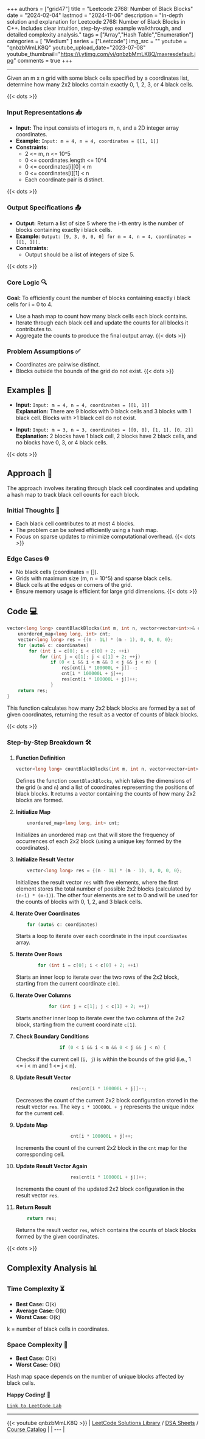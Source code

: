 
+++
authors = ["grid47"]
title = "Leetcode 2768: Number of Black Blocks"
date = "2024-02-04"
lastmod = "2024-11-06"
description = "In-depth solution and explanation for Leetcode 2768: Number of Black Blocks in C++. Includes clear intuition, step-by-step example walkthrough, and detailed complexity analysis."
tags = ["Array","Hash Table","Enumeration"]
categories = [
    "Medium"
]
series = ["Leetcode"]
img_src = ""
youtube = "qnbzbMmLK8Q"
youtube_upload_date="2023-07-08"
youtube_thumbnail="https://i.ytimg.com/vi/qnbzbMmLK8Q/maxresdefault.jpg"
comments = true
+++



---
Given an m x n grid with some black cells specified by a coordinates list, determine how many 2x2 blocks contain exactly 0, 1, 2, 3, or 4 black cells.
<!--more-->
{{< dots >}}
### Input Representations 📥
- **Input:** The input consists of integers m, n, and a 2D integer array coordinates.
- **Example:** `Input: m = 4, n = 4, coordinates = [[1, 1]]`
- **Constraints:**
	- 2 <= m, n <= 10^5
	- 0 <= coordinates.length <= 10^4
	- 0 <= coordinates[i][0] < m
	- 0 <= coordinates[i][1] < n
	- Each coordinate pair is distinct.

{{< dots >}}
### Output Specifications 📤
- **Output:** Return a list of size 5 where the i-th entry is the number of blocks containing exactly i black cells.
- **Example:** `Output: [9, 3, 0, 0, 0] for m = 4, n = 4, coordinates = [[1, 1]].`
- **Constraints:**
	- Output should be a list of integers of size 5.

{{< dots >}}
### Core Logic 🔍
**Goal:** To efficiently count the number of blocks containing exactly i black cells for i = 0 to 4.

- Use a hash map to count how many black cells each block contains.
- Iterate through each black cell and update the counts for all blocks it contributes to.
- Aggregate the counts to produce the final output array.
{{< dots >}}
### Problem Assumptions ✅
- Coordinates are pairwise distinct.
- Blocks outside the bounds of the grid do not exist.
{{< dots >}}
## Examples 🧩
- **Input:** `Input: m = 4, n = 4, coordinates = [[1, 1]]`  \
  **Explanation:** There are 9 blocks with 0 black cells and 3 blocks with 1 black cell. Blocks with >1 black cell do not exist.

- **Input:** `Input: m = 3, n = 3, coordinates = [[0, 0], [1, 1], [0, 2]]`  \
  **Explanation:** 2 blocks have 1 black cell, 2 blocks have 2 black cells, and no blocks have 0, 3, or 4 black cells.

{{< dots >}}
## Approach 🚀
The approach involves iterating through black cell coordinates and updating a hash map to track black cell counts for each block.

### Initial Thoughts 💭
- Each black cell contributes to at most 4 blocks.
- The problem can be solved efficiently using a hash map.
- Focus on sparse updates to minimize computational overhead.
{{< dots >}}
### Edge Cases 🌐
- No black cells (coordinates = []).
- Grids with maximum size (m, n = 10^5) and sparse black cells.
- Black cells at the edges or corners of the grid.
- Ensure memory usage is efficient for large grid dimensions.
{{< dots >}}
## Code 💻
```cpp
vector<long long> countBlackBlocks(int m, int n, vector<vector<int>>& coordinates) {
    unordered_map<long long, int> cnt;
    vector<long long> res = {(n - 1L) * (m - 1), 0, 0, 0, 0};
    for (auto& c: coordinates)
        for (int i = c[0]; i < c[0] + 2; ++i)
            for (int j = c[1]; j < c[1] + 2; ++j)
                if (0 < i && i < m && 0 < j && j < n) {
                    res[cnt[i * 100000L + j]]--;
                    cnt[i * 100000L + j]++;
                    res[cnt[i * 100000L + j]]++;
                }
    return res;
}
```

This function calculates how many 2x2 black blocks are formed by a set of given coordinates, returning the result as a vector of counts of black blocks.

{{< dots >}}
### Step-by-Step Breakdown 🛠️
1. **Function Definition**
	```cpp
	vector<long long> countBlackBlocks(int m, int n, vector<vector<int>>& coordinates) {
	```
	Defines the function `countBlackBlocks`, which takes the dimensions of the grid (`m` and `n`) and a list of coordinates representing the positions of black blocks. It returns a vector containing the counts of how many 2x2 blocks are formed.

2. **Initialize Map**
	```cpp
	    unordered_map<long long, int> cnt;
	```
	Initializes an unordered map `cnt` that will store the frequency of occurrences of each 2x2 block (using a unique key formed by the coordinates).

3. **Initialize Result Vector**
	```cpp
	    vector<long long> res = {(n - 1L) * (m - 1), 0, 0, 0, 0};
	```
	Initializes the result vector `res` with five elements, where the first element stores the total number of possible 2x2 blocks (calculated by `(n-1) * (m-1)`). The other four elements are set to 0 and will be used for the counts of blocks with 0, 1, 2, and 3 black cells.

4. **Iterate Over Coordinates**
	```cpp
	    for (auto& c: coordinates)
	```
	Starts a loop to iterate over each coordinate in the input `coordinates` array.

5. **Iterate Over Rows**
	```cpp
	        for (int i = c[0]; i < c[0] + 2; ++i)
	```
	Starts an inner loop to iterate over the two rows of the 2x2 block, starting from the current coordinate `c[0]`.

6. **Iterate Over Columns**
	```cpp
	            for (int j = c[1]; j < c[1] + 2; ++j)
	```
	Starts another inner loop to iterate over the two columns of the 2x2 block, starting from the current coordinate `c[1]`.

7. **Check Boundary Conditions**
	```cpp
	                if (0 < i && i < m && 0 < j && j < n) {
	```
	Checks if the current cell (`i, j`) is within the bounds of the grid (i.e., 1 <= i < m and 1 <= j < n).

8. **Update Result Vector**
	```cpp
	                    res[cnt[i * 100000L + j]]--;
	```
	Decreases the count of the current 2x2 block configuration stored in the result vector `res`. The key `i * 100000L + j` represents the unique index for the current cell.

9. **Update Map**
	```cpp
	                    cnt[i * 100000L + j]++;
	```
	Increments the count of the current 2x2 block in the `cnt` map for the corresponding cell.

10. **Update Result Vector Again**
	```cpp
	                    res[cnt[i * 100000L + j]]++;
	```
	Increments the count of the updated 2x2 block configuration in the result vector `res`.

11. **Return Result**
	```cpp
	    return res;
	```
	Returns the result vector `res`, which contains the counts of black blocks formed by the given coordinates.

{{< dots >}}
## Complexity Analysis 📊
### Time Complexity ⏳
- **Best Case:** O(k)
- **Average Case:** O(k)
- **Worst Case:** O(k)

k = number of black cells in coordinates.

### Space Complexity 💾
- **Best Case:** O(k)
- **Worst Case:** O(k)

Hash map space depends on the number of unique blocks affected by black cells.

**Happy Coding! 🎉**


[`Link to LeetCode Lab`](https://leetcode.com/problems/number-of-black-blocks/description/)

---
{{< youtube qnbzbMmLK8Q >}}
| [LeetCode Solutions Library](https://grid47.xyz/leetcode/) / [DSA Sheets](https://grid47.xyz/sheets/) / [Course Catalog](https://grid47.xyz/courses/) |
| --- |
